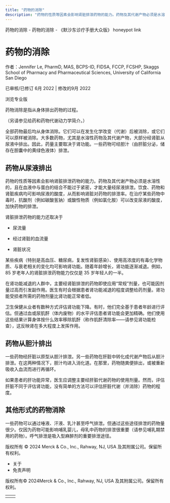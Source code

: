 ```yaml
---
title: "药物的消除"
description: "药物的性质等因素会影响肾脏排泄药物的能力。药物及其代谢产物必须是水溶性的，且在血液中与蛋白的结合不能过于紧密，才能大量经尿液排泄。饮食、药物和肾脏疾病均可影响尿液的酸度，从而影响肾脏对药物的排泄率。在治疗某些药物中毒时，抗酸剂（例如碳酸氢钠）或酸性物质（例如氯化胺）可以改变尿液的酸度，加快药物的排泄。"
---
```


﻿药物的消除 \- 药物的消除 \- 《默沙东诊疗手册大众版》 honeypot link

# 药物的消除

作者：Jennifer Le, PharmD, MAS, BCPS-ID, FIDSA, FCCP, FCSHP, Skaggs School of Pharmacy and Pharmaceutical Sciences,
University of California San Diego

已审核/已修订 6月 2022 \| 修改的9月 2022

浏览专业版

药物消除是指从身体排出药物的过程。

（另请参见给药和药物代谢动力学简介。）

全部药物最后均从身体消除。它们可以在发生化学改变（代谢）后被消除，或它们可以原样被消除。大多数药物，尤其是水溶性药物及其代谢产物，大部分经肾脏从尿液中排出。因此，药量主要取决于肾功能。一些药物可经胆汁（由肝脏分泌，储存在胆囊中的黄绿色液体）排泄。

## 药物从尿液排出

药物的性质等因素会影响肾脏排泄药物的能力。药物及其代谢产物必须是水溶性的，且在血液中与蛋白的结合不能过于紧密，才能大量经尿液排泄。饮食、药物和肾脏疾病均可影响尿液的酸度，从而影响肾脏对药物的排泄率。在治疗某些药物中毒时，抗酸剂（例如碳酸氢钠）或酸性物质（例如氯化胺）可以改变尿液的酸度，加快药物的排泄。

肾脏排泄药物的能力还取决于

- 尿流量

- 经过肾脏的血流量

- 肾脏状况


某些疾病（特别是高血压、糖尿病，复发性肾脏感染）、使用高浓度的有毒化学物质、与衰老相关的变化均可影响肾功能。随着年龄增长，肾功能逐渐减退。例如，85 岁老年人的肾脏排泄药物能力仅仅是 35 岁年轻人的一半。

在肾功能减退的人群中，主要经肾脏排泄的药物即使应用“常规”剂量，也可能因剂量过高而引发副作用。医生有时会根据患者肾功能减退的程度调整给药剂量。肾功能受损者所需的药物剂量比肾功能正常者低。

卫生保健从业者有数种方式评估肾功能下降。有时，他们完全基于患者年龄进行评估。但通过血或尿肌酐（体内废物）的水平评估患者肾功能会更加精确。他们使用这些结果计算身体按什么效率移除肌酐（称作肌酐清除率——请参见肾功能检查），这反映肾在多大程度上发挥作用。

## 药物从胆汁排出

一些药物经肝脏以原型从胆汁排泄。另一些药物在肝脏中转化成代谢产物后从胆汁排泄。在这两种情况下，胆汁均进入消化道。在那里，药物随粪便排出，或被重新吸收入血流而进行再循环。

如果患者的肝功能异常，医生应调整主要经肝脏代谢药物的使用剂量。然而，评估肝脏不同于评估肾功能，没有简单的方法可以评估肝脏代谢（并消除）药物的程度。

## 其他形式的药物消除

一些药物可以通过唾液、汗液、乳汁甚至呼气排泄。但通过这些途径排泄的药物量很少。仅因为药物可能影响哺乳婴儿，母乳中药物的排泄很重要（请参见哺乳期禁用的药物）。呼气排泄是吸入型麻醉剂的重要排泄途径。



版权所有 © 2024
Merck & Co., Inc., Rahway, NJ, USA 及其附属公司。保留所有权利。

- 关于
- 免责声明

版权所有© 2024Merck & Co., Inc., Rahway, NJ, USA 及其附属公司。保留所有权利。

|     |     |
| --- | --- |
|  |  |